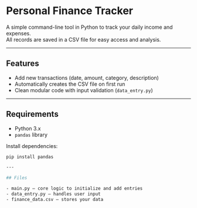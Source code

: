 # Personal Finance Tracker

A simple command-line tool in Python to track your daily income and expenses.  
All records are saved in a CSV file for easy access and analysis.

---

## Features

- Add new transactions (date, amount, category, description)
- Automatically creates the CSV file on first run
- Clean modular code with input validation (`data_entry.py`)

---

## Requirements

- Python 3.x
- `pandas` library

Install dependencies:
```bash
pip install pandas

---

## Files

- main.py – core logic to initialize and add entries
- data_entry.py – handles user input
- finance_data.csv – stores your data

